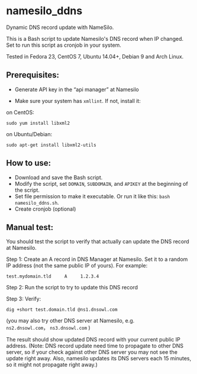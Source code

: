 # namesilo_ddns
Dynamic DNS record update with NameSilo. 

This is a Bash script to update Namesilo's DNS record when IP changed. 
Set to run this script as cronjob in your system.

Tested in Fedora 23, CentOS 7, Ubuntu 14.04+, Debian 9 and Arch Linux.

## Prerequisites:

* Generate API key in the “api manager” at Namesilo

* Make sure your system has `xmllint`. If not, install it:

on CentOS:

```sudo yum install libxml2```
    
on Ubuntu/Debian:

```sudo apt-get install libxml2-utils```

## How to use:
* Download and save the Bash script.
* Modify the script, set `DOMAIN`, `SUBDOMAIN`, and `APIKEY` at the beginning of the script.
* Set file permission to make it executable. Or run it like this: `bash namesilo_ddns.sh`.
* Create cronjob (optional)

## Manual test:
You should test the script to verify that actually can update the DNS record at Namesilo. 

Step 1: Create an A record in DNS Manager at Namesilo. Set it to a random IP 
address (not the same public IP of yours). For example:

```test.mydomain.tld     A     1.2.3.4```

Step 2: Run the script to try to update this DNS record

Step 3: Verify:

```dig +short test.domain.tld @ns1.dnsowl.com```

(you may also try other DNS server at Namesilo, e.g. `ns2.dnsowl.com`， `ns3.dnsowl.com` )

The result should show updated DNS record with your current public IP address. 
(Note: DNS record update need time to propagate to other DNS server, so if your 
check against other DNS server you may not see the update right away. Also,
namesilo updates its DNS servers each 15 minutes, so it might not propagate
right away.)
